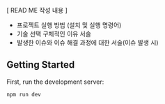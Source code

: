 [ READ ME 작성 내용 ]

- 프로젝트 실행 방법 (설치 및 실행 명령어)
- 기술 선택 구체적인 이유 서술
- 발생한 이슈와 이슈 해결 과정에 대한 서술(이슈 발생 시)

## Getting Started

First, run the development server:

```bash
npm run dev
```
